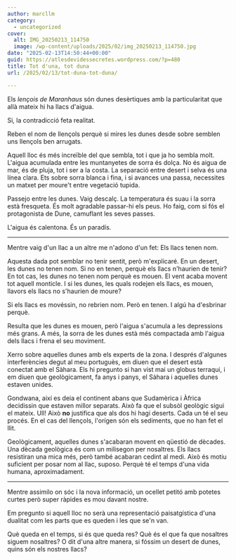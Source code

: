 ```yaml
---
author: marcllm
category:
  - uncategorized
cover:
  alt: IMG_20250213_114750
  image: /wp-content/uploads/2025/02/img_20250213_114750.jpg
date: "2025-02-13T14:50:44+00:00"
guid: https://atlesdevidessecretes.wordpress.com/?p=480
title: Tot d'una, tot duna
url: /2025/02/13/tot-duna-tot-duna/

---
```

Els _lençois de Maranhaus_ són dunes desèrtiques amb la particularitat que allà mateix hi ha llacs d'aigua.

Si, la contradicció feta realitat.

Reben el nom de llençols perquè si mires les dunes desde sobre semblen uns llençols ben arrugats.

Aquell lloc és més increïble del que sembla, tot i que ja ho sembla molt. L'aigua acumulada entre les muntanyetes de sorra és dolça. No és aigua de mar, és de pluja, tot i ser a la costa. La separació entre desert i selva és una línea clara. Ets sobre sorra blanca i fina, i si avances una passa, necessites un matxet per moure't entre vegetació tupida.

Passejo entre les dunes. Vaig descalç. La temperatura és suau i la sorra està fresqueta. És molt agradable passar-hi els peus. Ho faig, com si fós el protagonista de Dune, camuflant les seves passes.

L'aigua és calentona. És un paradís.

* * *

Mentre vaig d'un llac a un altre me n'adono d'un fet: Els llacs tenen nom.

Aquesta dada pot semblar no tenir sentit, però m'explicaré. En un desert, les dunes no tenen nom. Si no en tenen, perquè els llacs n'haurien de tenir? En tot cas, les dunes no tenen nom perquè es mouen. El vent acaba movent tot aquell monticle. I si les dunes, les quals rodejen els llacs, es mouen, llavors els llacs no s'haurien de moure?

Si els llacs es movéssin, no rebrien nom. Però en tenen. I algú ha d'esbrinar perquè.

Resulta que les dunes es mouen, però l'aigua s'acumula a les depressions més grans. A més, la sorra de les dunes està més compactada amb l'aigua dels llacs i frena el seu moviment.

Xerro sobre aquelles dunes amb els experts de la zona. I després d'algunes interferències degut al meu portuguès, em diuen que el desert està conectat amb el Sàhara. Els hi pregunto si han vist mai un globus terraqui, i em diuen que geològicament, fa anys i panys, el Sàhara i aquelles dunes estaven unides.

Gondwana, així es deia el continent abans que Sudamèrica i Àfrica decidissin que estaven millor separats. Això fa que el subsòl geològic sigui el mateix. Ull! Això **no** justifica que als dos hi hagi deserts. Cada un té el seu procés. En el cas del llençols, l'orígen són els sediments, que no han fet el llit.

Geològicament, aquelles dunes s'acabaran movent en qüestió de dècades. Una dècada geològica és com un milisegon per nosaltres. Els llacs resistiran una mica més, però també acabaran cedint al medi. Això és motiu suficient per posar nom al llac, suposo. Perquè té el temps d'una vida humana, aproximadament.

* * *

Mentre assimilo on sóc i la nova informació, un ocellet petitó amb potetes curtes però super ràpides es mou davant nostre.

Em pregunto si aquell lloc no serà una representació paisatgística d'una dualitat com les parts que es queden i les que se'n van.

Què queda en el temps, si és que queda res? Què és el que fa que nosaltres siguem nosaltres? O dit d'una altre manera, si fóssim un desert de dunes, quins són els nostres llacs?
